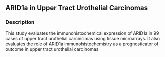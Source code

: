 ## ARID1a in Upper Tract Urothelial Carcinomas

### Description
This study evaluates the immunohistochemical expression of ARID1a in 99 cases of upper tract urothelial carcinomas using tissue microarrays. It also evaluates the role of ARID1a immunohistochemistry as a prognosticator of outcome in upper tract urothelial carcinomas
